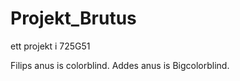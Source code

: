 Projekt_Brutus
==============

ett projekt i 725G51

Filips anus is colorblind.
Addes anus is Bigcolorblind.
